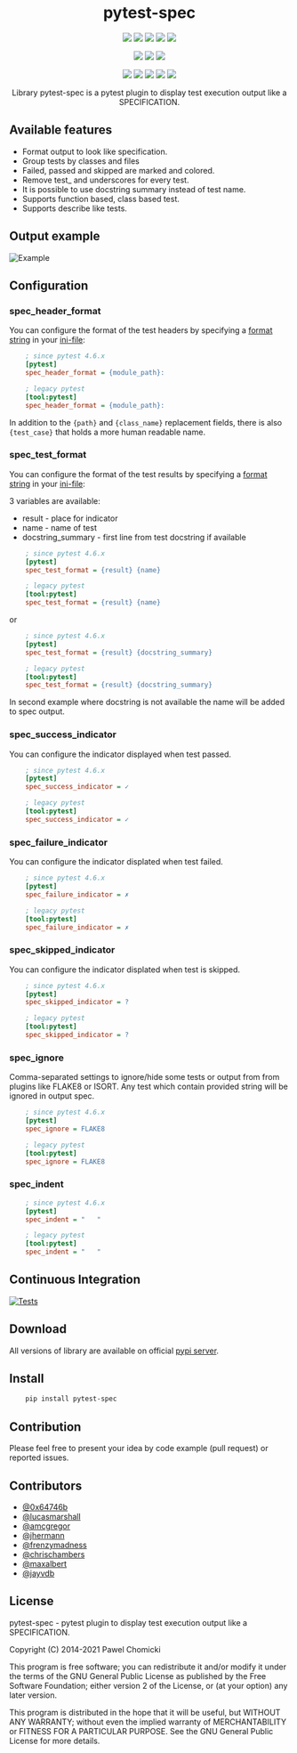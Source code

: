 <p>
    <h1 align="center">pytest-spec</h1>
    <p align="center">
        <img src="https://badgen.net/badge/python/3.7/green">
        <img src="https://badgen.net/badge/python/3.8/green">
        <img src="https://badgen.net/badge/python/3.9/green">
        <img src="https://badgen.net/badge/python/3.10/green">
        <img src="https://badgen.net/badge/python/3.11/green">
    </p>
    <p align="center">
        <img src="https://badgen.net/badge/os/linux/blue">
        <img src="https://badgen.net/badge/os/windows/blue">
        <img src="https://badgen.net/badge/os/macos/blue">
    </p>
    <p align="center">
        <img src="https://badgen.net/badge/pytest/3.9.3/purple">
        <img src="https://badgen.net/badge/pytest/4.6.11/purple">
        <img src="https://badgen.net/badge/pytest/5.4.3/purple">
        <img src="https://badgen.net/badge/pytest/6.2.5/purple">
        <img src="https://badgen.net/badge/pytest/7.3.1/purple">
    </p>
    <p align="center">
        Library pytest-spec is a pytest plugin to display test execution output like a SPECIFICATION.
    </p>
</p>


## Available features

* Format output to look like specification.
* Group tests by classes and files
* Failed, passed and skipped are marked and colored.
* Remove test\_ and underscores for every test.
* It is possible to use docstring summary instead of test name.
* Supports function based, class based test.
* Supports describe like tests.


## Output example

![Example](https://github.com/pchomik/pytest-spec/raw/master/docs/output.gif)


## Configuration

### spec_header_format

You can configure the format of the test headers by specifying a [format string](https://docs.python.org/2/library/string.html#format-string-syntax) in your [ini-file](https://docs.pytest.org/en/stable/customize.html#pytest-ini):


```ini
    ; since pytest 4.6.x
    [pytest]
    spec_header_format = {module_path}:

    ; legacy pytest
    [tool:pytest]
    spec_header_format = {module_path}:
```

In addition to the ``{path}`` and ``{class_name}`` replacement fields, there is also ``{test_case}`` that holds a more human readable name.

### spec_test_format

You can configure the format of the test results by specifying a [format string](https://docs.python.org/2/library/string.html#format-string-syntax) in your [ini-file](https://docs.pytest.org/en/stable/customize.html#pytest-ini):

3 variables are available:
* result - place for indicator
* name - name of test
* docstring_summary - first line from test docstring if available

```ini
    ; since pytest 4.6.x
    [pytest]
    spec_test_format = {result} {name}

    ; legacy pytest
    [tool:pytest]
    spec_test_format = {result} {name}
```

or

```ini
    ; since pytest 4.6.x
    [pytest]
    spec_test_format = {result} {docstring_summary}

    ; legacy pytest
    [tool:pytest]
    spec_test_format = {result} {docstring_summary}
```

In second example where docstring is not available the name will be added to spec output.

### spec_success_indicator

You can configure the indicator displayed when test passed.

```ini
    ; since pytest 4.6.x
    [pytest]
    spec_success_indicator = ✓

    ; legacy pytest
    [tool:pytest]
    spec_success_indicator = ✓
```

### spec_failure_indicator

You can configure the indicator displated when test failed.

```ini
    ; since pytest 4.6.x
    [pytest]
    spec_failure_indicator = ✗

    ; legacy pytest
    [tool:pytest]
    spec_failure_indicator = ✗
```

### spec_skipped_indicator

You can configure the indicator displated when test is skipped.

```ini
    ; since pytest 4.6.x
    [pytest]
    spec_skipped_indicator = ?

    ; legacy pytest
    [tool:pytest]
    spec_skipped_indicator = ?
```

### spec_ignore

Comma-separated settings to ignore/hide some tests or output from from plugins like FLAKE8 or ISORT.
Any test which contain provided string will be ignored in output spec.

```ini
    ; since pytest 4.6.x
    [pytest]
    spec_ignore = FLAKE8

    ; legacy pytest
    [tool:pytest]
    spec_ignore = FLAKE8
```

### spec_indent

```ini
    ; since pytest 4.6.x
    [pytest]
    spec_indent = "   "

    ; legacy pytest
    [tool:pytest]
    spec_indent = "   "
```

## Continuous Integration

[![Tests](https://github.com/pchomik/pytest-spec/workflows/test/badge.svg)](https://github.com/pchomik/pytest-spec/actions)


## Download

All versions of library are available on official [pypi server](https://pypi.org/project/pytest-spec/#history).

## Install

```sh
    pip install pytest-spec
```

## Contribution

Please feel free to present your idea by code example (pull request) or reported issues.

## Contributors

* [@0x64746b](https://github.com/0x64746b)
* [@lucasmarshall](https://github.com/lucasmarshall)
* [@amcgregor](https://github.com/amcgregor)
* [@jhermann](https://github.com/jhermann)
* [@frenzymadness](https://github.com/frenzymadness)
* [@chrischambers](https://github.com/chrischambers)
* [@maxalbert](https://github.com/maxalbert)
* [@jayvdb](https://github.com/jayvdb)

## License

pytest-spec - pytest plugin to display test execution output like a SPECIFICATION.

Copyright (C) 2014-2021 Pawel Chomicki

This program is free software; you can redistribute it and/or modify it under the terms of the GNU General Public License as published by the Free Software Foundation; either version 2 of the License, or (at your option) any later version.

This program is distributed in the hope that it will be useful, but WITHOUT ANY WARRANTY; without even the implied warranty of MERCHANTABILITY or FITNESS FOR A PARTICULAR PURPOSE. See the GNU General Public License for more details.
